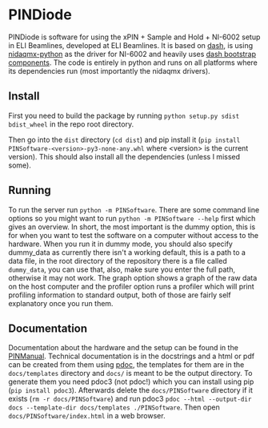 # PINDiode

PINDiode is software for using the xPIN + Sample and Hold + NI-6002 setup in ELI Beamlines, developed at ELI Beamlines.
It is based on [dash](https://dash.plotly.com/), is using [nidaqmx-python](https://github.com/ni/nidaqmx-python) as the driver for NI-6002 and heavily uses [dash bootstrap components](https://github.com/facultyai/dash-bootstrap-components).
The code is entirely in python and runs on all platforms where its dependencies run (most importantly the nidaqmx drivers).

## Install

First you need to build the package by running `python setup.py sdist bdist_wheel` in the repo root directory.

Then go into the `dist` directory (`cd dist`) and pip install it (`pip install PINSoftware-<version>-py3-none-any.whl` where \<version\> is the current version).
This should also install all the dependencies (unless I missed some).

## Running

To run the server run `python -m PINSoftware`.
There are some command line options so you might want to run `python -m PINSoftware --help` first which gives an overview.
In short, the most important is the dummy option, this is for when you want to test the software on a computer without access to the hardware.
When you run it in dummy mode, you should also specify dummy_data as currently there isn't a working default, this is a path to a data file, in the root directory of the repository there is a file called `dummy_data`, you can use that, also, make sure you enter the full path, otherwise it may not work.
The graph option shows a graph of the raw data on the host computer and the profiler option runs a profiler which will print profiling information to standard output, both of those are fairly self explanatory once you run them.

## Documentation

Documentation about the hardware and the setup can be found in the [PINManual](https://github.com/kockahonza/PINManual).
Technical documentation is in the docstrings and a html or pdf can be created from them using [pdoc](https://pdoc3.github.io/pdoc/), the templates for them are in the `docs/templates` directory and `docs/` is meant to be the output directory.
To generate them you need pdoc3 (not pdoc!) which you can install using pip (`pip install pdoc3`).
Afterwards delete the `docs/PINSoftware` directory if it exists (`rm -r docs/PINSoftware`) and run pdoc3 `pdoc --html --output-dir docs --template-dir docs/templates ./PINSoftware`.
Then open `docs/PINSoftware/index.html` in a web browser.
